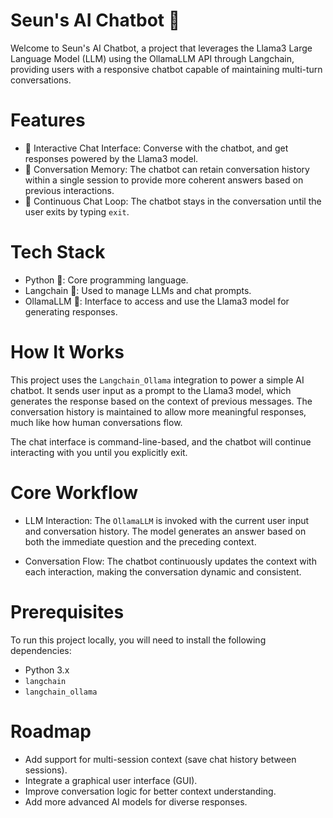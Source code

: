# Seun's AI Chatbot 🤖

Welcome to Seun's AI Chatbot, a project that leverages the Llama3 Large Language Model (LLM) using the OllamaLLM API through Langchain, providing users with a responsive chatbot capable of maintaining multi-turn conversations.

# Features

* 💬 Interactive Chat Interface: Converse with the chatbot, and get responses powered by the Llama3 model.
* 🧠 Conversation Memory: The chatbot can retain conversation history within a single session to provide more coherent answers based on previous interactions.
* 🔄 Continuous Chat Loop: The chatbot stays in the conversation until the user exits by typing `exit`.

# Tech Stack

* Python 🐍: Core programming language.
* Langchain 🧠: Used to manage LLMs and chat prompts.
* OllamaLLM 🦙: Interface to access and use the Llama3 model for generating responses.

# How It Works

This project uses the `Langchain_Ollama` integration to power a simple AI chatbot. It sends user input as a prompt to the Llama3 model, which generates the response based on the context of previous messages. The conversation history is maintained to allow more meaningful responses, much like how human conversations flow.

The chat interface is command-line-based, and the chatbot will continue interacting with you until you explicitly exit.

# Core Workflow

* LLM Interaction: The `OllamaLLM` is invoked with the current user input and conversation history. The model generates an answer based on both the immediate question and the preceding context.

* Conversation Flow: The chatbot continuously updates the context with each interaction, making the conversation dynamic and consistent.

# Prerequisites
To run this project locally, you will need to install the following dependencies:

* Python 3.x
* `langchain`
* `langchain_ollama`

# Roadmap
* Add support for multi-session context (save chat history between sessions).
* Integrate a graphical user interface (GUI).
* Improve conversation logic for better context understanding.
* Add more advanced AI models for diverse responses.
